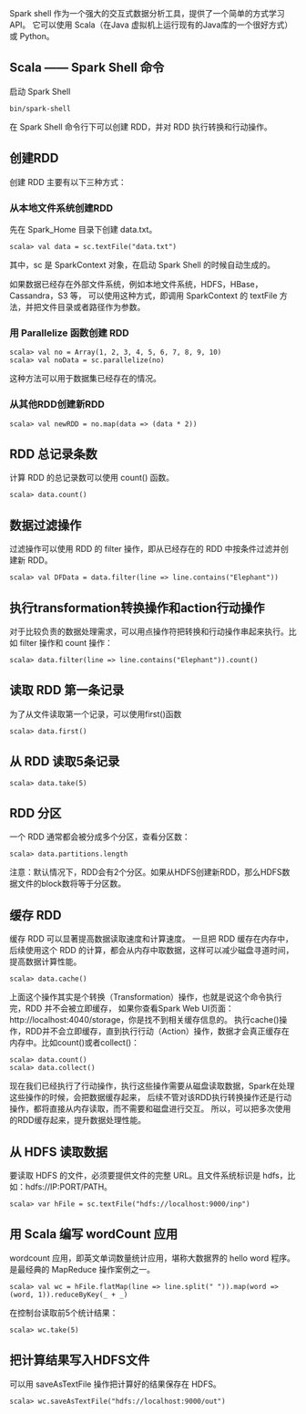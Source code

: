 Spark shell 作为一个强大的交互式数据分析工具，提供了一个简单的方式学习 API。
它可以使用 Scala（在Java 虚拟机上运行现有的Java库的一个很好方式）或 Python。

## Scala —— Spark Shell 命令
启动 Spark Shell
```text
bin/spark-shell
```
在 Spark Shell 命令行下可以创建 RDD，并对 RDD 执行转换和行动操作。

## 创建RDD
创建 RDD 主要有以下三种方式：

### 从本地文件系统创建RDD
先在 Spark_Home 目录下创建 data.txt。
```text
scala> val data = sc.textFile("data.txt")
```
其中，sc 是 SparkContext 对象，在启动 Spark Shell 的时候自动生成的。

如果数据已经存在外部文件系统，例如本地文件系统，HDFS，HBase，Cassandra，S3 等，
可以使用这种方式，即调用 SparkContext 的 textFile 方法，并把文件目录或者路径作为参数。

### 用 Parallelize 函数创建 RDD
```text
scala> val no = Array(1, 2, 3, 4, 5, 6, 7, 8, 9, 10)
scala> val noData = sc.parallelize(no)
```
这种方法可以用于数据集已经存在的情况。

### 从其他RDD创建新RDD
```text
scala> val newRDD = no.map(data => (data * 2))
```

## RDD 总记录条数
计算 RDD 的总记录数可以使用 count() 函数。
```text
scala> data.count()
```

## 数据过滤操作
过滤操作可以使用 RDD 的 filter 操作，即从已经存在的 RDD 中按条件过滤并创建新 RDD。
```text
scala> val DFData = data.filter(line => line.contains("Elephant"))
```

## 执行transformation转换操作和action行动操作
对于比较负责的数据处理需求，可以用点操作符把转换和行动操作串起来执行。比如 filter 操作和 count 操作：
```text
scala> data.filter(line => line.contains("Elephant")).count()
```

## 读取 RDD 第一条记录
为了从文件读取第一个记录，可以使用first()函数
```text
scala> data.first()
```

## 从 RDD 读取5条记录
```text
scala> data.take(5)
```

## RDD 分区
一个 RDD 通常都会被分成多个分区，查看分区数：
```text
scala> data.partitions.length
```

注意：默认情况下，RDD会有2个分区。如果从HDFS创建新RDD，那么HDFS数据文件的block数将等于分区数。

## 缓存 RDD
缓存 RDD 可以显著提高数据读取速度和计算速度。
一旦把 RDD 缓存在内存中，后续使用这个 RDD 的计算，都会从内存中取数据，这样可以减少磁盘寻道时间，提高数据计算性能。
```text
scala> data.cache()
```


上面这个操作其实是个转换（Transformation）操作，也就是说这个命令执行完，RDD 并不会被立即缓存，
如果你查看Spark Web UI页面：http://localhost:4040/storage，你是找不到相关缓存信息的。
执行cache()操作，RDD并不会立即缓存，直到执行行动（Action）操作，数据才会真正缓存在内存中。比如count()或者collect()：
```text
scala> data.count()
scala> data.collect()
```
现在我们已经执行了行动操作，执行这些操作需要从磁盘读取数据，Spark在处理这些操作的时候，会把数据缓存起来，
后续不管对该RDD执行转换操作还是行动操作，都将直接从内存读取，而不需要和磁盘进行交互。
所以，可以把多次使用的RDD缓存起来，提升数据处理性能。

## 从 HDFS 读取数据
要读取 HDFS 的文件，必须要提供文件的完整 URL。且文件系统标识是 hdfs，比如：hdfs://IP:PORT/PATH。
```text
scala> var hFile = sc.textFile("hdfs://localhost:9000/inp")
```

## 用 Scala 编写 wordCount 应用
wordcount 应用，即英文单词数量统计应用，堪称大数据界的 hello word 程序。是最经典的 MapReduce 操作案例之一。
```text
scala> val wc = hFile.flatMap(line => line.split(" ")).map(word => (word, 1)).reduceByKey(_ + _)
```

在控制台读取前5个统计结果：
```text
scala> wc.take(5)
```

## 把计算结果写入HDFS文件
可以用 saveAsTextFile 操作把计算好的结果保存在 HDFS。
```text
scala> wc.saveAsTextFile("hdfs://localhost:9000/out")
```
